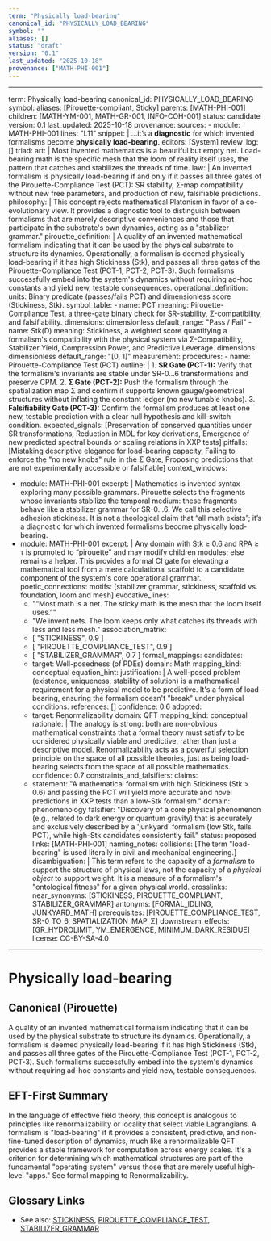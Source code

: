 ```yaml
---
term: "Physically load-bearing"
canonical_id: "PHYSICALLY_LOAD_BEARING"
symbol: ""
aliases: []
status: "draft"
version: "0.1"
last_updated: "2025-10-18"
provenance: ["MATH-PHI-001"]
---
```


---
term: Physically load-bearing
canonical_id: PHYSICALLY_LOAD_BEARING
symbol: 
aliases: [Pirouette-compliant, Sticky]
parents: [MATH-PHI-001]
children: [MATH-YM-001, MATH-GR-001, INFO-COH-001]
status: candidate
version: 0.1
last_updated: 2025-10-18
provenance:
  sources:
    - module: MATH-PHI-001
      lines: "L11"
      snippet: |
        ...it’s a **diagnostic** for which invented formalisms become **physically load-bearing**.
  editors: [System]
  review_log: []
triad:
  art: |
    Most invented mathematics is a beautiful but empty net. Load-bearing math is the specific mesh that the loom of reality itself uses, the pattern that catches and stabilizes the threads of time.
  law: |
    An invented formalism is physically load-bearing if and only if it passes all three gates of the Pirouette-Compliance Test (PCT): SR stability, Σ-map compatibility without new free parameters, and production of new, falsifiable predictions.
  philosophy: |
    This concept rejects mathematical Platonism in favor of a co-evolutionary view. It provides a diagnostic tool to distinguish between formalisms that are merely descriptive conveniences and those that participate in the substrate's own dynamics, acting as a "stabilizer grammar."
pirouette_definition: |
  A quality of an invented mathematical formalism indicating that it can be used by the physical substrate to structure its dynamics. Operationally, a formalism is deemed physically load-bearing if it has high Stickiness (Stk), and passes all three gates of the Pirouette-Compliance Test (PCT-1, PCT-2, PCT-3). Such formalisms successfully embed into the system's dynamics without requiring ad-hoc constants and yield new, testable consequences.
operational_definition:
  units: Binary predicate (passes/fails PCT) and dimensionless score (Stickiness, Stk).
  symbol_table:
    - name: PCT
      meaning: Pirouette-Compliance Test, a three-gate binary check for SR-stability, Σ-compatibility, and falsifiability.
      dimensions: dimensionless
      default_range: "Pass / Fail"
    - name: Stk(D)
      meaning: Stickiness, a weighted score quantifying a formalism's compatibility with the physical system via Σ-Compatibility, Stabilizer Yield, Compression Power, and Predictive Leverage.
      dimensions: dimensionless
      default_range: "[0, 1]"
  measurement:
    procedures:
      - name: Pirouette-Compliance Test (PCT)
        outline: |
          1.  **SR Gate (PCT-1):** Verify that the formalism's invariants are stable under SR-0...6 transformations and preserve CPM.
          2.  **Σ Gate (PCT-2):** Push the formalism through the spatialization map Σ and confirm it supports known gauge/geometrical structures without inflating the constant ledger (no new tunable knobs).
          3.  **Falsifiability Gate (PCT-3):** Confirm the formalism produces at least one new, testable prediction with a clear null hypothesis and kill-switch condition.
        expected_signals: [Preservation of conserved quantities under SR transformations, Reduction in MDL for key derivations, Emergence of new predicted spectral bounds or scaling relations in XXP tests]
        pitfalls: [Mistaking descriptive elegance for load-bearing capacity, Failing to enforce the "no new knobs" rule in the Σ Gate, Proposing predictions that are not experimentally accessible or falsifiable]
context_windows:
  - module: MATH-PHI-001
    excerpt: |
      Mathematics is invented syntax exploring many possible grammars. Pirouette selects the fragments whose invariants stabilize the temporal medium: these fragments behave like a stabilizer grammar for SR-0…6. We call this selective adhesion stickiness. It is not a theological claim that “all math exists”; it’s a diagnostic for which invented formalisms become physically load-bearing.
  - module: MATH-PHI-001
    excerpt: |
      Any domain with Stk ≥ 0.6 and RPA ≥ τ is promoted to “pirouette” and may modify children modules; else remains a helper. This provides a formal CI gate for elevating a mathematical tool from a mere calculational scaffold to a candidate component of the system's core operational grammar.
poetic_connections:
  motifs: [stabilizer grammar, stickiness, scaffold vs. foundation, loom and mesh]
  evocative_lines:
    - "“Most math is a net. The sticky math is the mesh that the loom itself uses.”"
    - "We invent nets. The loom keeps only what catches its threads with less and less mesh."
  association_matrix:
    - [ "STICKINESS", 0.9 ]
    - [ "PIROUETTE_COMPLIANCE_TEST", 0.9 ]
    - [ "STABILIZER_GRAMMAR", 0.7 ]
formal_mappings:
  candidates:
    - target: Well-posedness (of PDEs)
      domain: Math
      mapping_kind: conceptual
      equation_hint:
      justification: |
        A well-posed problem (existence, uniqueness, stability of solution) is a mathematical requirement for a physical model to be predictive. It's a form of load-bearing, ensuring the formalism doesn't "break" under physical conditions.
      references: []
      confidence: 0.6
  adopted:
    - target: Renormalizability
      domain: QFT
      mapping_kind: conceptual
      rationale: |
        The analogy is strong: both are non-obvious mathematical constraints that a formal theory must satisfy to be considered physically viable and predictive, rather than just a descriptive model. Renormalizability acts as a powerful selection principle on the space of all possible theories, just as being load-bearing selects from the space of all possible mathematics.
      confidence: 0.7
constraints_and_falsifiers:
  claims:
    - statement: "A mathematical formalism with high Stickiness (Stk > 0.6) and passing the PCT will yield more accurate and novel predictions in XXP tests than a low-Stk formalism."
      domain: phenomenology
      falsifier: "Discovery of a core physical phenomenon (e.g., related to dark energy or quantum gravity) that is accurately and exclusively described by a 'junkyard' formalism (low Stk, fails PCT), while high-Stk candidates consistently fail."
      status: proposed
      links: [MATH-PHI-001]
naming_notes:
  collisions: [The term "load-bearing" is used literally in civil and mechanical engineering.]
  disambiguation: |
    This term refers to the capacity of a *formalism* to support the structure of physical laws, not the capacity of a *physical object* to support weight. It is a measure of a formalism's "ontological fitness" for a given physical world.
crosslinks:
  near_synonyms: [STICKINESS, PIROUETTE_COMPLIANT, STABILIZER_GRAMMAR]
  antonyms: [FORMAL_IDLING, JUNKYARD_MATH]
  prerequisites: [PIROUETTE_COMPLIANCE_TEST, SR-0_TO_6, SPATIALIZATION_MAP_Σ]
  downstream_effects: [GR_HYDROLIMIT, YM_EMERGENCE, MINIMUM_DARK_RESIDUE]
license: CC-BY-SA-4.0
---

# Physically load-bearing

## Canonical (Pirouette)
A quality of an invented mathematical formalism indicating that it can be used by the physical substrate to structure its dynamics. Operationally, a formalism is deemed physically load-bearing if it has high Stickiness (Stk), and passes all three gates of the Pirouette-Compliance Test (PCT-1, PCT-2, PCT-3). Such formalisms successfully embed into the system's dynamics without requiring ad-hoc constants and yield new, testable consequences.

## EFT-First Summary
In the language of effective field theory, this concept is analogous to principles like renormalizability or locality that select viable Lagrangians. A formalism is "load-bearing" if it provides a consistent, predictive, and non-fine-tuned description of dynamics, much like a renormalizable QFT provides a stable framework for computation across energy scales. It's a criterion for determining which mathematical structures are part of the fundamental "operating system" versus those that are merely useful high-level "apps." See formal mapping to Renormalizability.

## Glossary Links
- See also: [STICKINESS](./STICKINESS.md), [PIROUETTE_COMPLIANCE_TEST](./PIROUETTE_COMPLIANCE_TEST.md), [STABILIZER_GRAMMAR](./STABILIZER_GRAMMAR.md)